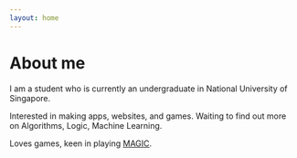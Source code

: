 ```yaml
---
layout: home
---
```

# About me

I am a student who is currently an undergraduate in National University of Singapore.

Interested in making apps, websites, and games. <self-learned enthusiast in coding>
Waiting to find out more on Algorithms, Logic, Machine Learning.

Loves games, keen in playing [MAGIC](https://magic.wizards.com/en).
